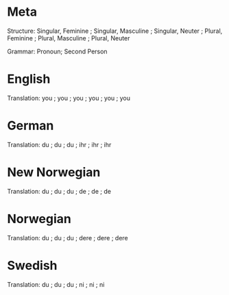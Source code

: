 Meta
====

Structure: Singular, Feminine ; Singular, Masculine ; Singular, Neuter ;
           Plural, Feminine   ; Plural, Masculine   ; Plural, Neuter

Grammar: Pronoun; Second Person


English
=======

Translation: you ; you ; you ;
             you ; you ; you



German
======

Translation: du  ; du  ; du ;
             ihr ; ihr ; ihr



New Norwegian
=============

Translation: du ; du ; du ;
             de ; de ; de



Norwegian
=========

Translation: du   ; du   ; du   ;
             dere ; dere ; dere



Swedish
=======

Translation: du ; du ; du ;
             ni ; ni ; ni
